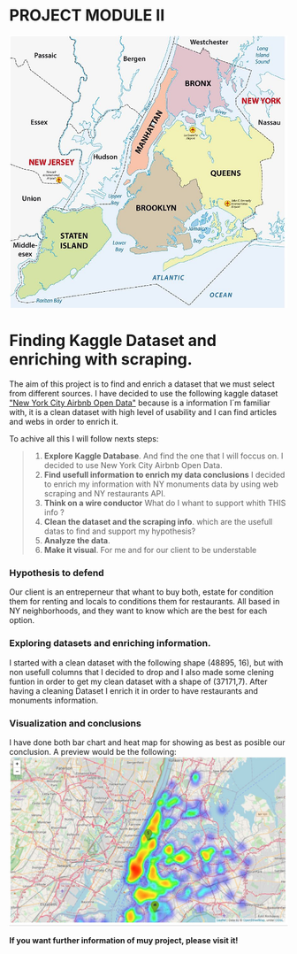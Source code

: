 # PROJECT MODULE II

![abnb](Images/map.jpg.jpg)

# Finding Kaggle Dataset and enriching with scraping.
The aim of this project is to find and enrich a dataset that we must select from different sources. I have decided to use the following kaggle dataset ["New York City Airbnb Open Data"](https://www.kaggle.com/dgomonov/new-york-city-airbnb-open-data) because is a information I´m familiar with, it is a clean dataset with high level of usability and  I can find articles and webs in order to enrich it.

To achive all this I will follow nexts steps:
>1. **Explore Kaggle Database**. And find the one that I will foccus on. I decided to use New York City Airbnb Open Data.
>2. **Find usefull information to enrich my data conclusions** I decided to enrich my information with NY monuments data by using web scraping and NY restaurants API.
>2. **Think on a wire conductor**  What do I whant to support whith THIS info ?
>3. **Clean the dataset and the scraping info**. which are the usefull datas to find and support my hypothesis?
>4. **Analyze the data**. 
>5. **Make it visual**. For me and for our client to be understable

### Hypothesis to defend
Our client is an entreperneur that whant to buy both, estate for condition them for renting and locals to conditions them for restaurants. 
All based in NY neighborhoods, and they want to know which are the best for each option.

### Exploring datasets and enriching information.
I started with a clean dataset with the following shape (48895, 16), but with non usefull columns that I decided to drop and I also made some clening funtion in order to get my clean dataset with a shape of (37171,7).
After having a cleaning Dataset I enrich it in order to have restaurants and monuments information.



### Visualization and conclusions
I have done both bar chart and heat map for showing as best as posible our conclusion. A preview would be the following:
![MONUMENTS](Output/mapa.JPG)

**If you want further information of muy project, please visit it!**